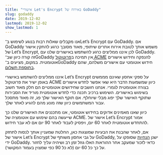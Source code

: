 ```yaml
---
title: "אישורי Let's Encrypt באירוח של GoDaddy"
slug: godaddy
date: 2019-12-02
lastmod: 2019-12-02
show_lastmod: 1
---
```



אנו מקבלים שאלות רבות בנוגע לשימוש ב־Let’s Encrypt עם GoDaddy. אם GoDaddy משמש אותך לטובת אירוח אתרים שיתופי, מאוד מסובך כרגע להתקין אישור של Let’s Encrypt, לכן איננו ממליצים כרגע להשתמש באישורים שלנו עם GoDaddy. זה קורה כיוון שב־GoDaddy אין תמיכה ב[פרוטוקול ACME][1] להנפקה וחידוש אישורים אוטומטית. במקום, מציעים ב־GoDaddy חידוש אוטומטי עם אישורים משלהם, שהם [בתוספת תשלום][2].

איננו ממליצים להשתמש באישורי Let’s Encrypt על ספקי אחסון שאינם מממשים באופן ישיר את פרוטוקול ACME כיוון שמשמעות הדבר היא שאי אפשר לחדש אישורים בצורה אוטומטית לגמרי. אנחנו חושבים שחידושים אוטומטיים הם חלק מאוד חשוב בשימוש באישורים. השימוש ברכיב תכנה כדי לחדש אוטומטית מוריד את הסבירות שתוקף האישור שלך יפוג מבלי שיוחלף. אם תוקף האישור שלך פג, זה מאוד מתסכל עבור המשתמשים כיוון שזה מונע מהם להגיע לאתר שלך.

כיוון שאנו מאמינים אדוקים בחידוש אוטומטי, אנו מתכננים את האישורים שלנו כך שייעשה בהם שימוש עם אוטומציה של ACME. אישור של Let’s Encrypt אמור להתחדש אוטומטית לאחר 60 יום, ויפסיק לעבוד לאחר 90 יום אם לא עבר חידוש.

אם, לאחר שהבנת את הבעיות שמוצגות כאן, החלטת שמעניין אותך לנסות לתחזק אישור של Let’s Encrypt על גבי אחסון משותף של GoDaddy, ישנן [הנחיות][3] שסופקו על ידי GoDaddy. כדאי לזכור שמעקב אחר ההוראות האלו גוזל זמן רב ושיהיה עליך לחזור על כך כל 60 יום (לא כל 90 כפי שמצוין בעמוד המקושר).

[1]: https://tools.ietf.org/html/rfc8555
[2]: https://www.godaddy.com/web-security/ssl-certificate
[3]: https://www.godaddy.com/help/install-a-lets-encrypt-certificate-on-your-cpanel-hosting-account-28023
